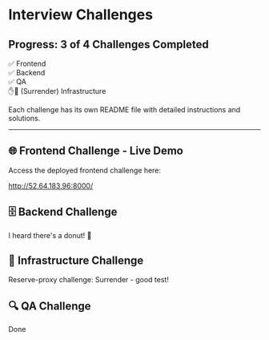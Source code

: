 # Interview Challenges

## Progress: 3 of 4 Challenges Completed  
✅ Frontend  
✅ Backend  
✅ QA  
✋🤚 (Surrender) Infrastructure

Each challenge has its own README file with detailed instructions and solutions.

---

## 🌐 Frontend Challenge - Live Demo  

Access the deployed frontend challenge here:  

http://52.64.183.96:8000/

## 🗄️ Backend Challenge

I heard there's a donut! 🍩

## 🧱 Infrastructure Challenge

Reserve-proxy challenge: Surrender - good test! 

## 🔍 QA Challenge

Done
